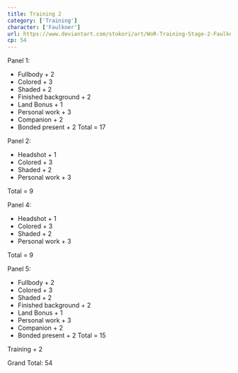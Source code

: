 ```yaml
---
title: Training 2
category: ['Training']
character: ['Faulkner']
url: https://www.deviantart.com/stokori/art/WoR-Training-Stage-2-Faulkner-1102421929
cp: 54
---
```


Panel 1:
- Fullbody + 2
- Colored + 3
- Shaded + 2
- Finished background + 2
- Land Bonus + 1
- Personal work + 3
- Companion + 2
- Bonded present + 2
Total = 17

Panel 2:
- Headshot + 1
- Colored + 3
- Shaded + 2
- Personal work + 3

Total = 9

Panel 4:
- Headshot + 1
- Colored + 3
- Shaded + 2
- Personal work + 3

Total = 9

Panel 5:
- Fullbody + 2
- Colored + 3
- Shaded + 2
- Finished background + 2
- Land Bonus + 1
- Personal work + 3
- Companion + 2
- Bonded present + 2
Total = 15

Training + 2

Grand Total: 54